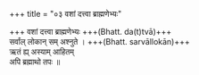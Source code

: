 +++
title = "०३ वशां दत्त्वा ब्राह्मणेभ्यः"

+++
वशां दत्त्वा ब्राह्मणेभ्यः +++(Bhatt. da(t)tvā)+++  
सर्वांल् लोकान् सम् अश्नुते । +++(Bhatt. sarvāllokān)+++  
ऋतं ह्य् अस्याम् आहितम्  
अपि ब्रह्माथो तपः ॥